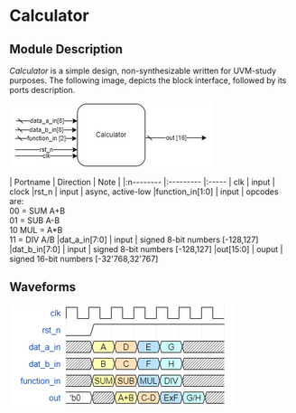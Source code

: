 # Calculator

## **Module Description**

*Calculator* is a simple design, non-synthesizable written for UVM-study purposes.
The following image, depicts the block interface, followed by its ports description. 

![Block Diagram](figs/calculator_bd.png)



| Portname        | Direction | Note |
|:n--------       |:--------- |:-----
| clk             | input     | clock
|rst_n            | input     | async, active-low
|function_in[1:0] | input     | opcodes are: <br /> 00 = SUM A+B <br /> 01 = SUB A-B <br /> 10 MUL = A\*B <br /> 11 = DIV A/B
|dat_a_in[7:0]    | input | signed 8-bit numbers [-128,127]
|dat_b_in[7:0]    | input | signed 8-bit numbers [-128,127]
|out[15:0]        | ouput | signed 16-bit numbers [-32'768,32'767]

## **Waveforms**

![Block Waveforms](figs/calculator_wf.png)


